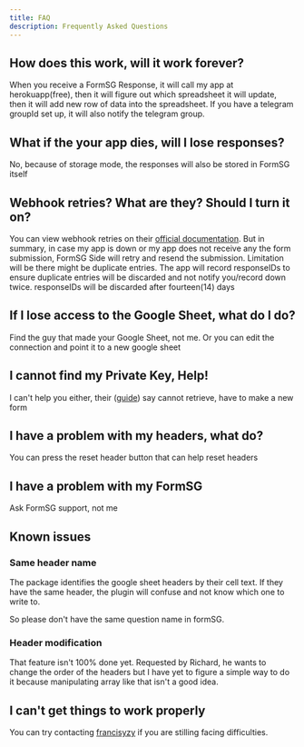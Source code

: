 ```yaml
---
title: FAQ
description: Frequently Asked Questions
---
```


## How does this work, will it work forever?

When you receive a FormSG Response, it will call my app at herokuapp(free), then it will figure out which spreadsheet it will update, then it will add new row of data into the spreadsheet. If you have a telegram groupId set up, it will also notify the telegram group.

## What if the your app dies, will I lose responses?

No, because of storage mode, the responses will also be stored in FormSG itself

## Webhook retries? What are they? Should I turn it on?

You can view webhook retries on their [official documentation](https://go.gov.sg/form-webhook-retries). But in summary, in case my app is down or my app does not receive any the form submission, FormSG Side will retry and resend the submission. Limitation will be there might be duplicate entries. The app will record responseIDs to ensure duplicate entries will be discarded and not notify you/record down twice. responseIDs will be discarded after fourteen(14) days

## If I lose access to the Google Sheet, what do I do?

Find the guy that made your Google Sheet, not me. Or you can edit the connection and point it to a new google sheet

## I cannot find my Private Key, Help!

I can't help you either, their ([guide](https://guide.form.gov.sg/AdvancedGuide.html#what-is-a-secret-key)) say cannot retrieve, have to make a new form

## I have a problem with my headers, what do?

You can press the reset header button that can help reset headers

## I have a problem with my FormSG

Ask FormSG support, not me

## Known issues

### Same header name

The package identifies the google sheet headers by their cell text. If they have the same header, the plugin will confuse and not know which one to write to.

So please don't have the same question name in formSG.

### Header modification

That feature isn't 100% done yet. Requested by Richard, he wants to change the order of the headers but I have yet to figure a simple way to do it because manipulating array like that isn't a good idea.

## I can't get things to work properly

You can try contacting [francisyzy](https://t.me/francisyzy) if you are stilling facing difficulties.
